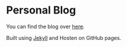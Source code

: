 # Personal Blog

You can find the blog over [here](https://www.rahuls.github.io). 

Built using [Jekyll](https://www.jekyllnow.com) and Hosten on GitHub pages.
